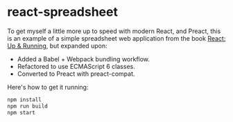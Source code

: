 # react-spreadsheet

To get myself a little more up to speed with modern React, and Preact, this is
an example of a simple spreadsheet web application from the book
[React: Up & Running](http://shop.oreilly.com/product/0636920042266.do), but
expanded upon:

* Added a Babel + Webpack bundling workflow.
* Refactored to use ECMAScript 6 classes.
* Converted to Preact with preact-compat.

Here's how to get it running:

```bash
npm install
npm run build
npm start
```
